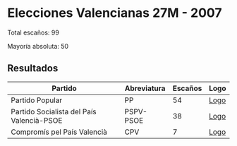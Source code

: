 # Elecciones Valencianas 27M - 2007

Total escaños: 99

Mayoría absoluta: 50

## Resultados

| Partido | Abreviatura | Escaños | Logo |
| - | - | - | - |
| Partido Popular | PP | 54 | [Logo](https://github.com/playzzz/Pactos/blob/master/Logos/PP.jpg?raw=true)
| Partido Socialista del País Valencià-PSOE | PSPV-PSOE | 38 | [Logo](https://github.com/playzzz/Pactos/blob/master/Logos/PSOE.jpg?raw=true)
| Compromís pel País Valencià | CPV | 7 | [Logo](https://github.com/playzzz/Pactos/blob/master/Logos/Compromís.jpg?raw=true)
